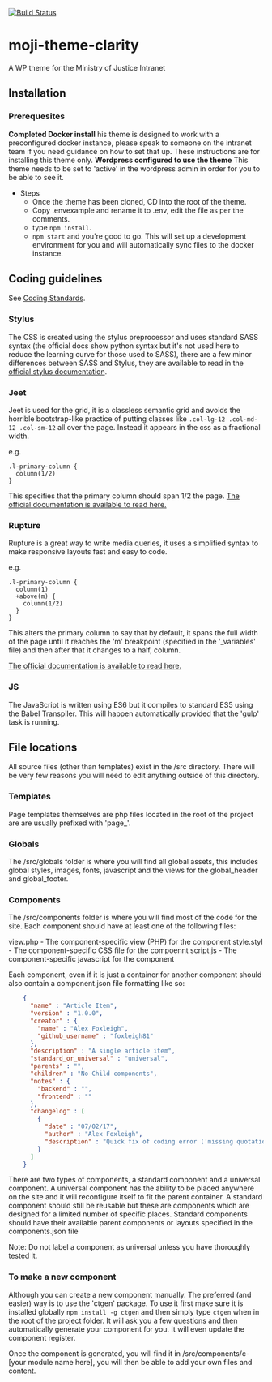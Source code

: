 [![Build Status](https://travis-ci.org/ministryofjustice/mojintranet-theme.svg?branch=rebuildmaster)](https://travis-ci.org/ministryofjustice/mojintranet-theme)

# moji-theme-clarity

A WP theme for the Ministry of Justice Intranet

## Installation

### Prerequesites

**Completed Docker install** his theme is designed to work with a preconfigured docker instance, please speak to someone on the intranet team if you need guidance on how to set that up. These instructions are for installing this theme only.
**Wordpress configured to use the theme** This theme needs to be set to 'active' in the wordpress admin in order for you to be able to see it.

- Steps
  - Once the theme has been cloned, CD into the root of the theme.
  - Copy .envexample and rename it to .env, edit the file as per the comments.
  - type `npm install`.
  - `npm start` and you're good to go. This will set up a development environment for you and will automatically sync files to the docker instance.

## Coding guidelines

See [Coding Standards](clarity_toolkit_coding_standards.md).

### Stylus

The CSS is created using the stylus preprocessor and uses standard SASS syntax (the official docs show python syntax but it's not used here to reduce the learning curve for those used to SASS), there are a few minor differences between SASS and Stylus, they are available to read in the [official stylus documentation](http://stylus-lang.com/).

### Jeet

Jeet is used for the grid, it is a classless semantic grid and avoids the horrible bootstrap-like practice of putting classes like `.col-lg-12 .col-md-12 .col-sm-12` all over the page. Instead it appears in the css as a fractional width.

e.g.

```stylus
.l-primary-column {
  column(1/2)
}
```

This specifies that the primary column should span 1/2 the page. [The official documentation is available to read here.](http://jeet.gs)

### Rupture

Rupture is a great way to write media queries, it uses a simplified syntax to make responsive layouts fast and easy to code.

e.g.

```stylus
.l-primary-column {
  column(1)
  +above(m) {
    column(1/2)
  }
}
```

This alters the primary column to say that by default, it spans the full width of the page until it reaches the 'm' breakpoint (specified in the '_variables' file) and then after that it changes to a half, column.

[The official documentation is available to read here.](http://jescalan.github.io/rupture/)

### JS

The JavaScript is written using ES6 but it compiles to standard ES5 using the Babel Transpiler. This will happen automatically provided that the 'gulp' task is running.

## File locations

All source files (other than templates) exist in the /src directory. There will be very few reasons you will need to edit anything outside of this directory.

### Templates

Page templates themselves are php files located in the root of the project are are usually prefixed with 'page_'.

### Globals

The /src/globals folder is where you will find all global assets, this includes global styles, images, fonts, javascript and the views for the global_header and global_footer.

### Components

The /src/components folder is where you will find most of the code for the site. Each component should have at least one of the following files:

view.php - The component-specific view (PHP) for the component
style.styl - The component-specific CSS file for the compoennt
script.js - The component-specific javascript for the component

Each component, even if it is just a container for another component should also contain a component.json file formatting like so:

```json
    {
      "name" : "Article Item",
      "version" : "1.0.0",
      "creator" : {
        "name" : "Alex Foxleigh",
        "github_username" : "foxleigh81"
      },
      "description" : "A single article item",
      "standard_or_universal" : "universal",
      "parents" : "",
      "children" : "No Child components",
      "notes" : {
        "backend" : "",
        "frontend" : ""
      },
      "changelog" : [
        {
          "date" : "07/02/17",
          "author" : "Alex Foxleigh",
          "description" : "Quick fix of coding error ('missing quotation mark)"
        }
      ]
    }
```

There are two types of components, a standard component and a universal component. A universal component has the ability to be placed anywhere on the site and it will reconfigure itself to fit the parent container. A standard component should still be reusable but these are components which are designed for a limited number of specific places. Standard components should have their available parent components or layouts specified in the components.json file

Note: Do not label a component as universal unless you have thoroughly tested it.

### To make a new component

Although you can create a new component manually. The preferred (and easier) way is to use the 'ctgen' package. To use it first make sure it is installed globally `npm install -g ctgen` and then simply type `ctgen` when in the root of the project folder. It will ask you a few questions and then automatically generate your component for you. It will even update the component register.

Once the component is generated, you will find it in /src/components/c-[your module name here], you will then be able to add your own files and content.
